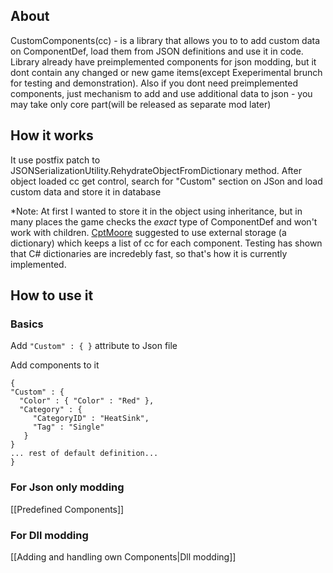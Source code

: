 ## About
CustomComponents(cc) - is a library that allows you to to add custom data on ComponentDef, load them from JSON definitions and use it in code. Library already have preimplemented components for json modding, but it dont contain any changed or new game items(except Exeperimental brunch for testing and demonstration). Also if you dont need preimplemented components, just mechanism to add and use additional data to json - you may take only core part(will be released as separate mod later)

## How it works
It use postfix patch to JSONSerializationUtility.RehydrateObjectFromDictionary method. After object loaded cc get control, search for "Custom" section on JSon and load custom data and store it in database 

*Note: At first I wanted to store it in the object using inheritance, but in many places the game checks the *exact* type of ComponentDef and won't work with children. [CptMoore](https://github.com/CptMoore) suggested to use external storage (a dictionary) which keeps a list of cc for each component. Testing has shown that C# dictionaries are incredebly fast, so that's how it is currently implemented.

## How to use it

### Basics

Add `"Custom" : { }` attribute to Json file

Add components to it
```
{
"Custom" : {
  "Color" : { "Color" : "Red" },
  "Category" : {
     "CategoryID" : "HeatSink",
     "Tag" : "Single"
   }
}
... rest of default definition...
}
```
### For Json only modding
[[Predefined Components]]

### For Dll modding
[[Adding and handling own Components|Dll modding]]
